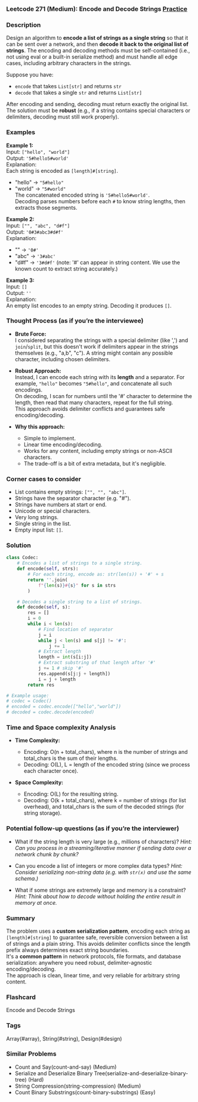 ### Leetcode 271 (Medium): Encode and Decode Strings [Practice](https://leetcode.com/problems/encode-and-decode-strings)

### Description  
Design an algorithm to **encode a list of strings as a single string** so that it can be sent over a network, and then **decode it back to the original list of strings**. The encoding and decoding methods must be self-contained (i.e., not using eval or a built-in serialize method) and must handle all edge cases, including arbitrary characters in the strings.

Suppose you have:
- `encode` that takes `List[str]` and returns `str`
- `decode` that takes a single `str` and returns `List[str]`

After encoding and sending, decoding must return exactly the original list.  
The solution must be **robust** (e.g., if a string contains special characters or delimiters, decoding must still work properly).

### Examples  

**Example 1:**  
Input: `["hello", "world"]`  
Output: `'5#hello5#world'`  
Explanation:  
Each string is encoded as `[length]#[string]`.  
- "hello" → `"5#hello"`
- "world" → `"5#world"`  
The concatenated encoded string is `'5#hello5#world'`.  
Decoding parses numbers before each `#` to know string lengths, then extracts those segments.

**Example 2:**  
Input: `["", "abc", "d#f"]`  
Output: `'0#3#abc3#d#f'`  
Explanation:  
- "" → `'0#'`  
- "abc" → `'3#abc'`  
- "d#f" → `'3#d#f'` (note: '#' can appear in string content. We use the known count to extract string accurately.)

**Example 3:**  
Input: `[]`  
Output: `''`  
Explanation:  
An empty list encodes to an empty string. Decoding it produces `[]`.


### Thought Process (as if you’re the interviewee)  
- **Brute Force:**  
  I considered separating the strings with a special delimiter (like ',') and `join`/`split`, but this doesn't work if delimiters appear in the strings themselves (e.g., "a,b", "c"). A string might contain any possible character, including chosen delimiters.

- **Robust Approach:**  
  Instead, I can encode each string with its **length** and a separator. For example, `"hello"` becomes `"5#hello"`, and concatenate all such encodings.  
  On decoding, I scan for numbers until the '#' character to determine the length, then read that many characters, repeat for the full string.  
  This approach avoids delimiter conflicts and guarantees safe encoding/decoding.

- **Why this approach:**  
  - Simple to implement.
  - Linear time encoding/decoding.
  - Works for any content, including empty strings or non-ASCII characters.
  - The trade-off is a bit of extra metadata, but it's negligible.

### Corner cases to consider  
- List contains empty strings: `["", "", "abc"]`.
- Strings have the separator character (e.g. "#").
- Strings have numbers at start or end.
- Unicode or special characters.
- Very long strings.
- Single string in the list.
- Empty input list: `[]`.


### Solution

```python
class Codec:
    # Encodes a list of strings to a single string.
    def encode(self, strs):
        # For each string, encode as: str(len(s)) + '#' + s
        return ''.join(
            f"{len(s)}#{s}" for s in strs
        )

    # Decodes a single string to a list of strings.
    def decode(self, s):
        res = []
        i = 0
        while i < len(s):
            # Find location of separator
            j = i
            while j < len(s) and s[j] != '#':
                j += 1
            # Extract length
            length = int(s[i:j])
            # Extract substring of that length after '#'
            j += 1 # skip '#'
            res.append(s[j:j + length])
            i = j + length
        return res

# Example usage:
# codec = Codec()
# encoded = codec.encode(["hello","world"])
# decoded = codec.decode(encoded)
```

### Time and Space complexity Analysis  

- **Time Complexity:**  
  - Encoding: O(n + total_chars), where n is the number of strings and total_chars is the sum of their lengths.  
  - Decoding: O(L), L = length of the encoded string (since we process each character once).

- **Space Complexity:**  
  - Encoding: O(L) for the resulting string.
  - Decoding: O(k + total_chars), where k = number of strings (for list overhead), and total_chars is the sum of the decoded strings (for string storage).


### Potential follow-up questions (as if you’re the interviewer)  

- What if the string length is very large (e.g., millions of characters)?
  *Hint: Can you process in a streaming/iterative manner if sending data over a network chunk by chunk?*

- Can you encode a list of integers or more complex data types?
  *Hint: Consider serializing non-string data (e.g. with `str(x)` and use the same schema.)*

- What if some strings are extremely large and memory is a constraint?
  *Hint: Think about how to decode without holding the entire result in memory at once.*


### Summary
The problem uses a **custom serialization pattern**, encoding each string as `[length]#[string]` to guarantee safe, reversible conversion between a list of strings and a plain string. This avoids delimiter conflicts since the length prefix always determines exact string boundaries.  
It's a **common pattern** in network protocols, file formats, and database serialization: anywhere you need robust, delimiter-agnostic encoding/decoding.  
The approach is clean, linear time, and very reliable for arbitrary string content.


### Flashcard
Encode and Decode Strings

### Tags
Array(#array), String(#string), Design(#design)

### Similar Problems
- Count and Say(count-and-say) (Medium)
- Serialize and Deserialize Binary Tree(serialize-and-deserialize-binary-tree) (Hard)
- String Compression(string-compression) (Medium)
- Count Binary Substrings(count-binary-substrings) (Easy)
